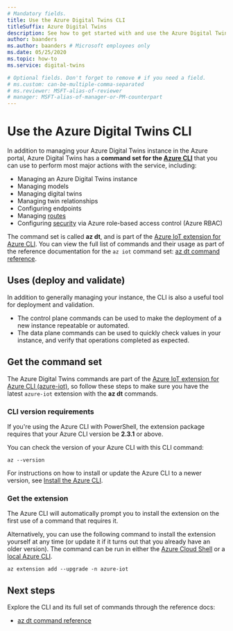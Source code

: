 ```yaml
---
# Mandatory fields.
title: Use the Azure Digital Twins CLI
titleSuffix: Azure Digital Twins
description: See how to get started with and use the Azure Digital Twins CLI.
author: baanders
ms.author: baanders # Microsoft employees only
ms.date: 05/25/2020
ms.topic: how-to
ms.service: digital-twins

# Optional fields. Don't forget to remove # if you need a field.
# ms.custom: can-be-multiple-comma-separated
# ms.reviewer: MSFT-alias-of-reviewer
# manager: MSFT-alias-of-manager-or-PM-counterpart
---
```


# Use the Azure Digital Twins CLI

In addition to managing your Azure Digital Twins instance in the Azure portal, Azure Digital Twins has a **command set for the [Azure CLI](/cli/azure/what-is-azure-cli)** that you can use to perform most major actions with the service, including:
* Managing an Azure Digital Twins instance
* Managing models
* Managing digital twins
* Managing twin relationships
* Configuring endpoints
* Managing [routes](concepts-route-events.md)
* Configuring [security](concepts-security.md) via Azure role-based access control (Azure RBAC)

The command set is called **az dt**, and is part of the [Azure IoT extension for Azure CLI](https://github.com/Azure/azure-iot-cli-extension). You can view the full list of commands and their usage as part of the reference documentation for the `az iot` command set: [az dt command reference](/cli/azure/dt).

## Uses (deploy and validate)

In addition to generally managing your instance, the CLI is also a useful tool for deployment and validation.
* The control plane commands can be used to make the deployment of a new instance repeatable or automated.
* The data plane commands can be used to quickly check values in your instance, and verify that operations completed as expected.

## Get the command set

The Azure Digital Twins commands are part of the [Azure IoT extension for Azure CLI (azure-iot)](https://github.com/Azure/azure-iot-cli-extension), so follow these steps to make sure you have the latest `azure-iot` extension with the **az dt** commands.

### CLI version requirements

If you're using the Azure CLI with PowerShell, the extension package requires that your Azure CLI version be **2.3.1** or above.

You can check the version of your Azure CLI with this CLI command:
```azurecli
az --version
```

For instructions on how to install or update the Azure CLI to a newer version, see [Install the Azure CLI](/cli/azure/install-azure-cli).

### Get the extension

The Azure CLI will automatically prompt you to install the extension on the first use of a command that requires it.

Alternatively, you can use the following command to install the extension yourself at any time (or update it if it turns out that you already have an older version). The command can be run in either the [Azure Cloud Shell](../cloud-shell/overview.md) or a [local Azure CLI](/cli/azure/install-azure-cli).

```azurecli-interactive
az extension add --upgrade -n azure-iot
```

## Next steps

Explore the CLI and its full set of commands through the reference docs:
* [az dt command reference](/cli/azure/dt)